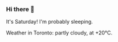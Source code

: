 ### Hi there :wave:

It's Saturday! I'm probably sleeping.

Weather in Toronto: partly cloudy, at +20°C.
